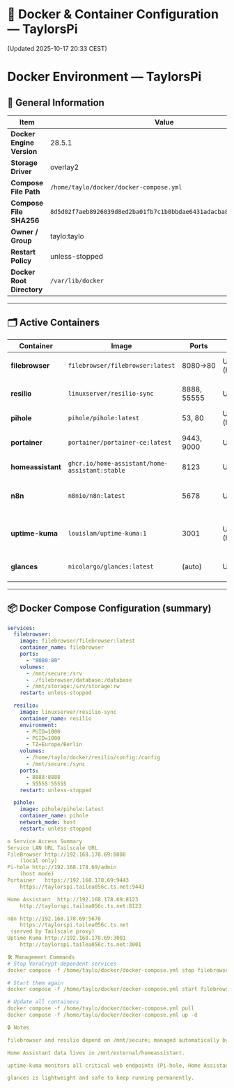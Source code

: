 # 🐳 Docker & Container Configuration — TaylorsPi

(Updated 2025-10-17 20:33 CEST)

# Docker Environment — TaylorsPi

## 🧩 General Information
| Item | Value |
|------|--------|
| **Docker Engine Version** | 28.5.1 |
| **Storage Driver** | overlay2 |
| **Compose File Path** | `/home/taylo/docker/docker-compose.yml` |
| **Compose File SHA256** | `8d5d02f7aeb8926039d8ed2ba01fb7c1b0bbdae6431adacba853590f3038ee16` |
| **Owner / Group** | taylo:taylo |
| **Restart Policy** | unless-stopped |
| **Docker Root Directory** | `/var/lib/docker` |

---

## 🗂️ Active Containers
| Container | Image | Ports | Status | Notes |
|------------|--------|--------|---------|-------|
| **filebrowser** | `filebrowser/filebrowser:latest` | 8080→80 | Up (healthy) | Access to decrypted `/mnt/secure` |
| **resilio** | `linuxserver/resilio-sync` | 8888, 55555 | Up | Syncs secure data folder |
| **pihole** | `pihole/pihole:latest` | 53, 80 | Up (healthy) | DNS server for LAN |
| **portainer** | `portainer/portainer-ce:latest` | 9443, 9000 | Up | Docker management web UI |
| **homeassistant** | `ghcr.io/home-assistant/home-assistant:stable` | 8123 | Up | Local smart-home hub |
| **n8n** | `n8nio/n8n:latest` | 5678 | Up | Workflow automation (via Tailscale HTTPS) |
| **uptime-kuma** | `louislam/uptime-kuma:1` | 3001 | Up (healthy) | Internal monitoring for Pi services |
| **glances** | `nicolargo/glances:latest` | (auto) | Up | System metrics dashboard |

---

## 📦 Docker Compose Configuration (summary)
```yaml
services:
  filebrowser:
    image: filebrowser/filebrowser:latest
    container_name: filebrowser
    ports:
      - "8080:80"
    volumes:
      - /mnt/secure:/srv
      - ./filebrowser/database:/database
      - /mnt/storage:/srv/storage:rw
    restart: unless-stopped

  resilio:
    image: linuxserver/resilio-sync
    container_name: resilio
    environment:
      - PUID=1000
      - PGID=1000
      - TZ=Europe/Berlin
    volumes:
      - /home/taylo/docker/resilio/config:/config
      - /mnt/secure:/sync
    ports:
      - 8888:8888
      - 55555:55555
    restart: unless-stopped

  pihole:
    image: pihole/pihole:latest
    container_name: pihole
    network_mode: host
    restart: unless-stopped

⚙️ Service Access Summary
Service	LAN URL	Tailscale URL
FileBrowser	http://192.168.178.69:8080
	(local only)
Pi-hole	http://192.168.178.69/admin
	(host mode)
Portainer	https://192.168.178.69:9443
	https://taylorspi.tailea056c.ts.net:9443

Home Assistant	http://192.168.178.69:8123
	http://taylorspi.tailea056c.ts.net:8123

n8n	http://192.168.178.69:5678
	https://taylorspi.tailea056c.ts.net
 (served by Tailscale proxy)
Uptime Kuma	http://192.168.178.69:3001
	http://taylorspi.tailea056c.ts.net:3001

🛠️ Management Commands
# Stop VeraCrypt-dependent services
docker compose -f /home/taylo/docker/docker-compose.yml stop filebrowser resilio

# Start them again
docker compose -f /home/taylo/docker/docker-compose.yml start filebrowser resilio

# Update all containers
docker compose -f /home/taylo/docker/docker-compose.yml pull
docker compose -f /home/taylo/docker/docker-compose.yml up -d

🔒 Notes

filebrowser and resilio depend on /mnt/secure; managed automatically by restore-secure.service.

Home Assistant data lives in /mnt/external/homeassistant.

uptime-kuma monitors all critical web endpoints (Pi-hole, Home Assistant, n8n, etc.).

glances is lightweight and safe to keep running permanently.
